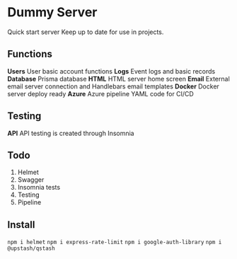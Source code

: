 # Dummy Server

Quick start server 
Keep up to date for use in projects.

## Functions

**Users** User basic account functions
**Logs** Event logs and basic records
**Database** Prisma database
**HTML** HTML server home screen
**Email** External email server connection and Handlebars email templates
**Docker** Docker server deploy ready
**Azure** Azure pipeline YAML code for CI/CD

## Testing

**API** API testing is created through Insomnia

## Todo

1. Helmet
2. Swagger
3. Insomnia tests
4. Testing
5. Pipeline

## Install

`npm i helmet`
`npm i express-rate-limit`
`npm i google-auth-library`
`npm i @upstash/qstash`